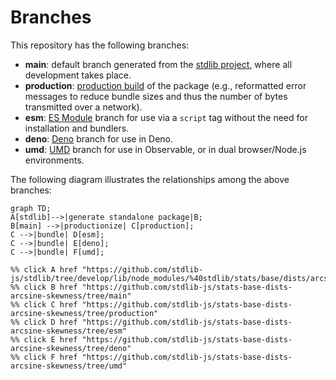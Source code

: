 <!--

@license Apache-2.0

Copyright (c) 2022 The Stdlib Authors.

Licensed under the Apache License, Version 2.0 (the "License");
you may not use this file except in compliance with the License.
You may obtain a copy of the License at

    http://www.apache.org/licenses/LICENSE-2.0

Unless required by applicable law or agreed to in writing, software
distributed under the License is distributed on an "AS IS" BASIS,
WITHOUT WARRANTIES OR CONDITIONS OF ANY KIND, either express or implied.
See the License for the specific language governing permissions and
limitations under the License.

-->

# Branches

This repository has the following branches:

-   **main**: default branch generated from the [stdlib project][stdlib-url], where all development takes place.
-   **production**: [production build][production-url] of the package (e.g., reformatted error messages to reduce bundle sizes and thus the number of bytes transmitted over a network).
-   **esm**: [ES Module][esm-url] branch for use via a `script` tag without the need for installation and bundlers.
-   **deno**: [Deno][deno-url] branch for use in Deno.
-   **umd**: [UMD][umd-url] branch for use in Observable, or in dual browser/Node.js environments.

The following diagram illustrates the relationships among the above branches:

```mermaid
graph TD;
A[stdlib]-->|generate standalone package|B;
B[main] -->|productionize| C[production];
C -->|bundle| D[esm];
C -->|bundle| E[deno];
C -->|bundle| F[umd];

%% click A href "https://github.com/stdlib-js/stdlib/tree/develop/lib/node_modules/%40stdlib/stats/base/dists/arcsine/skewness"
%% click B href "https://github.com/stdlib-js/stats-base-dists-arcsine-skewness/tree/main"
%% click C href "https://github.com/stdlib-js/stats-base-dists-arcsine-skewness/tree/production"
%% click D href "https://github.com/stdlib-js/stats-base-dists-arcsine-skewness/tree/esm"
%% click E href "https://github.com/stdlib-js/stats-base-dists-arcsine-skewness/tree/deno"
%% click F href "https://github.com/stdlib-js/stats-base-dists-arcsine-skewness/tree/umd"
```

[stdlib-url]: https://github.com/stdlib-js/stdlib/tree/develop/lib/node_modules/%40stdlib/stats/base/dists/arcsine/skewness
[production-url]: https://github.com/stdlib-js/stats-base-dists-arcsine-skewness/tree/production
[deno-url]: https://github.com/stdlib-js/stats-base-dists-arcsine-skewness/tree/deno
[umd-url]: https://github.com/stdlib-js/stats-base-dists-arcsine-skewness/tree/umd
[esm-url]: https://github.com/stdlib-js/stats-base-dists-arcsine-skewness/tree/esm